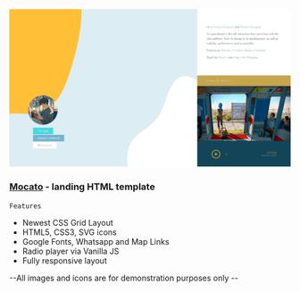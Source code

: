 <img src="preview/view.webp">

### [Mocato](https://legoo.vercel.app/) - landing HTML template ###

```
Features
```

- Newest CSS Grid Layout
- HTML5, CSS3, SVG icons
- Google Fonts, Whatsapp and Map Links
- Radio player via Vanilla JS
- Fully responsive layout

--All images and icons are for demonstration purposes only --

